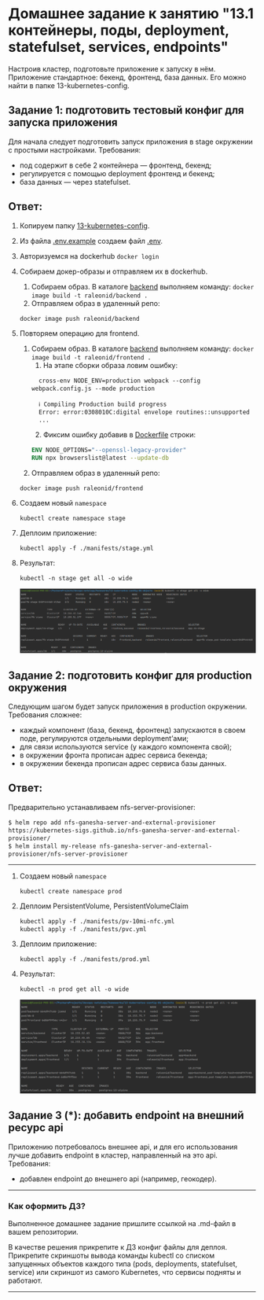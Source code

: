 # Домашнее задание к занятию "13.1 контейнеры, поды, deployment, statefulset, services, endpoints"
Настроив кластер, подготовьте приложение к запуску в нём. Приложение стандартное: бекенд, фронтенд, база данных. Его можно найти в папке 13-kubernetes-config.

## Задание 1: подготовить тестовый конфиг для запуска приложения
Для начала следует подготовить запуск приложения в stage окружении с простыми настройками. Требования:
* под содержит в себе 2 контейнера — фронтенд, бекенд;
* регулируется с помощью deployment фронтенд и бекенд;
* база данных — через statefulset.

## Ответ:
1. Копируем папку [13-kubernetes-config](https://github.com/zaglodin/13-kubernetes-config-01-objects/tree/master/13-kubernetes-config).
2. Из файла [.env.example](./13-kubernetes-config/backend/.env.example) создаем файл [.env](./13-kubernetes-config/backend/.env).
3. Авторизуемся на dockerhub `docker login`
4. Собираем докер-образы и отправляем их в dockerhub.
   1. Собираем образ. В каталоге [backend](./13-kubernetes-config/backend) выполняем команду:
   ```docker image build -t raleonid/backend .```
   2. Отправляем образ в удаленный репо:
   ```commandline
   docker image push raleonid/backend
   ```
5. Повторяем операцию для frontend.
   1. Собираем образ. В каталоге [backend](./13-kubernetes-config/backend) выполняем команду:
   ```docker image build -t raleonid/frontend .```
      1. На этапе сборки образа ловим ошибку:
      ```text
        cross-env NODE_ENV=production webpack --config webpack.config.js --mode production

        ℹ Compiling Production build progress
        Error: error:0308010C:digital envelope routines::unsupported
        ...
       ```
      2. Фиксим ошибку добавив в [Dockerfile](./13-kubernetes-config/frontend) строки: 
      ```dockerfile
      ENV NODE_OPTIONS="--openssl-legacy-provider"
      RUN npx browserslist@latest --update-db
      ```
   2. Отправляем образ в удаленный репо:
   ```commandline
   docker image push raleonid/frontend
   ```
6. Создаем новый `namespace`
   ```commandline
   kubectl create namespace stage
   ```
7. Деплоим приложение:
   ```commandline
   kubectl apply -f ./manifests/stage.yml
   ```
8. Результат:
   ```commandline
   kubectl -n stage get all -o wide
   ```
   
   ![](img/1-1.png)   



## Задание 2: подготовить конфиг для production окружения
Следующим шагом будет запуск приложения в production окружении. Требования сложнее:
* каждый компонент (база, бекенд, фронтенд) запускаются в своем поде, регулируются отдельными deployment’ами;
* для связи используются service (у каждого компонента свой);
* в окружении фронта прописан адрес сервиса бекенда;
* в окружении бекенда прописан адрес сервиса базы данных.

## Ответ:
Предварительно устанавливаем nfs-server-provisioner:
```commandline
$ helm repo add nfs-ganesha-server-and-external-provisioner https://kubernetes-sigs.github.io/nfs-ganesha-server-and-external-provisioner/
$ helm install my-release nfs-ganesha-server-and-external-provisioner/nfs-server-provisioner
```
---
1. Создаем новый `namespace`
   ```commandline
   kubectl create namespace prod
   ```
2. Деплоим PersistentVolume, PersistentVolumeClaim
   ```commandline
   kubectl apply -f ./manifests/pv-10mi-nfc.yml
   kubectl apply -f ./manifests/pvc.yml
   ```

3. Деплоим приложение:
   ```commandline
   kubectl apply -f ./manifests/prod.yml
   ```
4. Результат:
   ```commandline
   kubectl -n prod get all -o wide
   ```
   
   ![](img/2-1.png)   


## Задание 3 (*): добавить endpoint на внешний ресурс api
Приложению потребовалось внешнее api, и для его использования лучше добавить endpoint в кластер, направленный на это api. Требования:
* добавлен endpoint до внешнего api (например, геокодер).

---

### Как оформить ДЗ?

Выполненное домашнее задание пришлите ссылкой на .md-файл в вашем репозитории.

В качестве решения прикрепите к ДЗ конфиг файлы для деплоя. Прикрепите скриншоты вывода команды kubectl со списком запущенных объектов каждого типа (pods, deployments, statefulset, service) или скриншот из самого Kubernetes, что сервисы подняты и работают.

---
